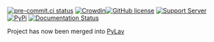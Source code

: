 [![pre-commit.ci status](https://results.pre-commit.ci/badge/github/Drapersniper/PyLavCog-Shared/master.svg)](https://results.pre-commit.ci/latest/github/Drapersniper/PyLavCog-Shared/master)
[![Crowdin](https://badges.crowdin.net/pylavcogs-shared/localized.svg)](https://crowdin.com/project/pylavcogs-shared)[![GitHub license](https://img.shields.io/github/license/Drapersniper/PyLavCog-Shared.svg)](https://github.com/Drapersniper/PyLavCog-Shared/blob/master/LICENSE)
[![Support Server](https://img.shields.io/discord/970987707834720266)](https://discord.com/invite/Sjh2TSCYQB)
[![PyPi](https://img.shields.io/pypi/v/pylavcogs-shared?style=plastic)](https://pypi.org/project/pylavcogs-shared/)
[![Documentation Status](https://readthedocs.org/projects/pylavcog-shared/badge/?version=latest)](https://pylavcog-shared.readthedocs.io/en/latest/?badge=latest)


Project has now been merged into [PyLav](https://github.com/Drapersniper/PyLav)
